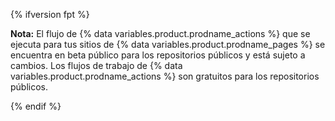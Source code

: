 {% ifversion fpt %}

**Nota:** El flujo de {% data variables.product.prodname_actions %} que se ejecuta para tus sitios de {% data variables.product.prodname_pages %} se encuentra en beta público para los repositorios públicos y está sujeto a cambios. Los flujos de trabajo de {% data variables.product.prodname_actions %} son gratuitos para los repositorios públicos.

{% endif %}
